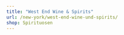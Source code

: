 ```yaml
---
title: "West End Wine & Spirits"
url: /new-york/west-end-wine-und-spirits/
shop: Spirituosen
---
```

